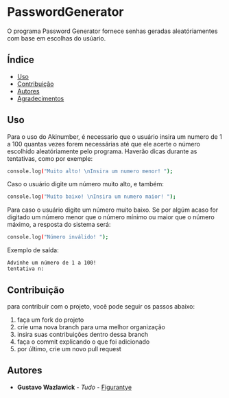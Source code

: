 # PasswordGenerator
O programa Password Generator fornece senhas geradas aleatóriamentes com base em escolhas do usúario.

## Índice

- [Uso](#uso)
- [Contribuição](#contribuição)
- [Autores](#autores)
- [Agradecimentos](#agradecimentos)


## Uso

Para o uso do Akinumber, é necessario que o usuário insira um numero de 1 a 100 quantas vezes forem necessárias até que ele acerte o número escolhido aleatóriamente pelo programa. Haverão dicas durante as tentativas, como por exemple: 

```bash
console.log("Muito alto! \nInsira um numero menor! ");
```
Caso o usuário digite um número muito alto, e também: 
```bash
console.log("Muito baixo! \nInsira um numero maior! ");
```
Para caso o usuário digite um número muito baixo. Se por algúm acaso for digitado um número menor que o número mínimo ou maior que o número máximo, a resposta do sistema será: 

```bash
console.log("Número inválido! ");
```

Exemplo de saída:

```plaintext
Advinhe um número de 1 a 100!
tentativa n: 
```
## Contribuição

para contribuir com o projeto, você pode seguir os passos abaixo: 

1. faça um fork do projeto
2. crie uma nova branch para uma melhor organização
3. insira suas contribuições dentro dessa branch
4. faça o commit explicando o que foi adicionado
5. por último, crie um novo pull request

## Autores

- **Gustavo Wazlawick** - *Tudo* - [Figurantye](https://github.com/Figurantye)